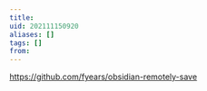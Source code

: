 ```yaml
---
title: 
uid: 202111150920
aliases: []
tags: []
from: 
---
```

https://github.com/fyears/obsidian-remotely-save